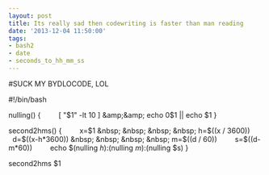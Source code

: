 ```yaml
---
layout: post
title: Its really sad then codewriting is faster than man reading
date: '2013-12-04 11:50:00'
tags:
- bash2
- date
- seconds_to_hh_mm_ss
---
```


#SUCK MY BYDLOCODE, LOL

#!/bin/bash

nulling() {
&nbsp; &nbsp; &nbsp; &nbsp; [ "$1" -lt 10 ] &amp;&amp; echo 0$1 || echo $1
}

second2hms() {
&nbsp; &nbsp; &nbsp; &nbsp; x=$1
&nbsp; &nbsp; &nbsp; &nbsp; h=$((x / 3600))
&nbsp; &nbsp; &nbsp; &nbsp; d=$((x-h*3600))
&nbsp; &nbsp; &nbsp; &nbsp; m=$((d / 60))
&nbsp; &nbsp; &nbsp; &nbsp; s=$((d-m*60))
&nbsp; &nbsp; &nbsp; &nbsp; echo $(nulling $h):$(nulling $m):$(nulling $s)
}

second2hms $1